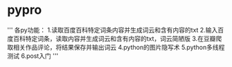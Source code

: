 # pypro
'''
各py功能：
1.读取百度百科特定词条内容并生成词云和含有内容的txt
2.输入百度百科特定词条，读取内容并生成词云和含有内容的txt，词云简陋版
3.在豆瓣爬取相关作品评论，将结果保存并输出词云
4.python的图片隐写术
5.python多线程测试
6.post入门
'''
